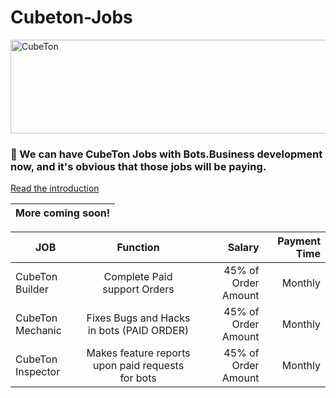 # Cubeton-Jobs

<img src="https://i.ibb.co/YX4nSQX/20221021-204403.png" alt="CubeTon" height="150" width="1000"> 



<h3>🏢 We can have CubeTon Jobs with Bots.Business development now, and it's obvious that those jobs will be paying. </h3>


[Read the introduction](./intro.md)

| More coming soon! | 
| -- |


| JOB          	|                      Function                     	|              Salary 	|       Payment Time 	|
|--------------	|:-------------------------------------------------:	|--------------------:	|-------------------:	|
| CubeTon Builder   	|            Complete Paid support Orders           	| 45% of Order Amount 	|       Monthly      	|
| CubeTon Mechanic  	|     Fixes Bugs and Hacks in bots (PAID ORDER)     	| 45% of Order Amount 	|       Monthly      	|
| CubeTon Inspector 	| Makes feature reports upon paid requests for bots 	| 45% of Order Amount 	|       Monthly      	|


